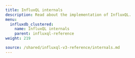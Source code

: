 ```yaml
---
title: InfluxQL internals
description: Read about the implementation of InfluxQL.
menu:
  influxdb_clustered:
    name: InfluxQL internals
    parent: influxql-reference
weight: 219

source: /shared/influxql-v3-reference/internals.md
---
```

